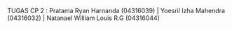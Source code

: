 TUGAS CP 2 :
Pratama Ryan Harnanda (04316039) |
Yoesril Izha Mahendra (04316032) |
Natanael William Louis R.G (04316044) 
